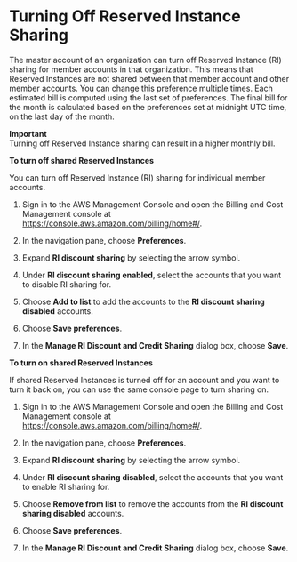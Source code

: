 # Turning Off Reserved Instance Sharing<a name="ri-turn-off"></a>

The master account of an organization can turn off Reserved Instance \(RI\) sharing for member accounts in that organization\. This means that Reserved Instances are not shared between that member account and other member accounts\. You can change this preference multiple times\. Each estimated bill is computed using the last set of preferences\. The final bill for the month is calculated based on the preferences set at midnight UTC time, on the last day of the month\. 

**Important**  
Turning off Reserved Instance sharing can result in a higher monthly bill\.

**To turn off shared Reserved Instances**

You can turn off Reserved Instance \(RI\) sharing for individual member accounts\.

1. Sign in to the AWS Management Console and open the Billing and Cost Management console at [https://console\.aws\.amazon\.com/billing/home\#/](https://console.aws.amazon.com/billing/home)\.

1. In the navigation pane, choose **Preferences**\.

1. Expand **RI discount sharing** by selecting the arrow symbol\. 

1. Under **RI discount sharing enabled**, select the accounts that you want to disable RI sharing for\. 

1. Choose **Add to list** to add the accounts to the **RI discount sharing disabled** accounts\.

1. Choose **Save preferences**\.

1. In the **Manage RI Discount and Credit Sharing** dialog box, choose **Save**\.

**To turn on shared Reserved Instances**

If shared Reserved Instances is turned off for an account and you want to turn it back on, you can use the same console page to turn sharing on\.

1. Sign in to the AWS Management Console and open the Billing and Cost Management console at [https://console\.aws\.amazon\.com/billing/home\#/](https://console.aws.amazon.com/billing/home)\.

1. In the navigation pane, choose **Preferences**\.

1. Expand **RI discount sharing** by selecting the arrow symbol\. 

1. Under **RI discount sharing disabled**, select the accounts that you want to enable RI sharing for\. 

1. Choose **Remove from list** to remove the accounts from the **RI discount sharing disabled** accounts\.

1. Choose **Save preferences**\.

1. In the **Manage RI Discount and Credit Sharing** dialog box, choose **Save**\.